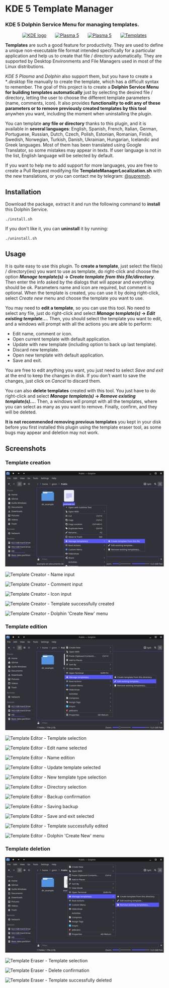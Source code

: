 # KDE 5 Template Manager

### KDE 5 Dolphin Service Menu for managing templates.

<p align="center">
    <a href="https://kde.org/"><img src="https://avatars.githubusercontent.com/u/14312869?s=200&v=4" alt="KDE logo" width="70" style="border-radius:10%"/></a>
    &nbsp;&nbsp;&nbsp;&nbsp;&nbsp;
    <a href="https://kde.org/es/plasma-desktop/"><img src="https://upload.wikimedia.org/wikipedia/commons/9/95/KDE_Plasma_5_banner.png" alt="Plasma 5" height="70" style="border-radius:10%"/></a>
    &nbsp;&nbsp;&nbsp;&nbsp;&nbsp;
    <a href="https://apps.kde.org/es/dolphin/"><img src="https://apps.kde.org/app-icons/org.kde.dolphin.svg" alt="Plasma 5" height="80" style="border-radius:10%"/></a>
    &nbsp;&nbsp;&nbsp;&nbsp;&nbsp;
    <a href="https://github.com/gmm96/KDE-5-Template-Manager"><img src="TemplateManagerIcon.png" alt="Templates" height="70" style="border-radius:10%"/></a>
</p>

**Templates** are such a good feature for productivity. They are used to define a unique non-executable
file format intended specifically for a particular application and help us to create that file / directory
automatically. They are supported by Desktop Environments and File Managers used in most of the Linux
distributions.

*KDE 5 Plasma* and *Dolphin* also support them, but you have to create a **.desktop* file manually 
to create the template, which has a difficult syntax to remember. The goal of this project is to 
create a **Dolphin Service Menu for building templates automatically** just by selecting the
desired file / directory, letting the user to choose the different template parameters (name, comments, icon).
It also provides **functionality to edit any of these parameters or to remove previously created templates by this
tool** anywhen you want, including the moment when uninstalling the plugin.

You can template **any file or directory** thanks to this plugin, and it is available in **several languages**: 
English, Spanish, French, Italian, German, Portuguese, Russian, Dutch, Czech, Polish, Estonian, Romanian, Finish, 
Swedish, Norwegian, Turkish, Danish, Ukrainian, Hungarian, Icelandic and Greek languages. Most of them has been 
translated using Google Translator, so some mistakes may appear in texts. If user language is not in the list, 
English language will be selected by default. 

If you want to help me to add support for more languages, you are free to create a Pull Request modifying file 
**TemplateManagerLocalization.sh** with the new translations, or you can contact me by telegram: 
[@supremoh](https://t.me/supremoh).

## Installation

Download the package, extract it and run the following command to **install** this Dolphin Service. 

    ./install.sh

If you don't like it, you can **uninstall** it by running:

    ./uninstall.sh

## Usage

It is quite easy to use this plugin. To **create a template**, just select the file(s) / directory(ies) you want to 
use as template, do right-click and choose the option ***Manage template(s)* -> *Create template from this 
file/directory***. Then enter the info asked by the dialogs that will appear and everything should be ok. 
Parameters name and icon are required, but comment is optional. When the template is created, you can use 
it by doing right-click, select *Create new* menu and choose the template you want to use.

You may need to **edit a template**, so you can use this tool. No need to select any file, just do right-click and 
select ***Manage template(s)* -> *Edit existing template...***. Then, you should select the template you want to edit,
and a windows will prompt with all the actions you are able to perform:
- Edit name, comment or icon.
- Open current template with default application.
- Update with new template (including option to back up last template).
- Discard new template.
- Open new template with default application.
- Save and exit.

You are free to edit anything you want, you just need to select *Save and exit* at the end to keep the changes in disk. 
If you don't want to save the changes, just click on *Cancel* to discard them. 

You can also **delete templates** created with this tool. You just have to do right-click and select 
***Manage template(s)* -> *Remove existing template(s)...***. Then, a windows will prompt with all the 
templates, where you can select as many as you want to remove. Finally, confirm, and they will be deleted. 

**It is not recommended removing previous templates** you kept in your disk before you first installed this plugin 
using the template eraser tool, as some bugs may appear and deletion may not work.

## Screenshots

### Template creation
![Template Creator - Dolphin Service Menu](screenshots/create1.png "Template Creator - Dolphin Service Menu")

![Template Creator - Name input](screenshots/create2.png "Template Creator - Name input")

![Template Creator - Comment input](screenshots/create3.png "Template Creator - Comment input")

![Template Creator - Icon input](screenshots/create4.png "Template Creator - Icon input")

![Template Creator - Template successfully created](screenshots/create5.png "Template Creator - Template successfully created")

![Template Creator - Dolphin 'Create New' menu](screenshots/create6.png "Template Creator - Dolphin 'Create New' menu")

 ### Template edition
![Template Editor - Dolphin Service Menu](screenshots/edit1.png "Template Editor - Dolphin Service Menu")

![Template Editor - Template selection](screenshots/edit2.png "Template Editor - Template selection")

![Template Editor - Edit name selected](screenshots/edit3.png "Template Editor - Edit name selected")

![Template Editor - Name edition](screenshots/edit4.png "Template Editor - Name edition")

![Template Editor - Update template selected](screenshots/edit5.png "Template Editor - Update template selected")

![Template Editor - New template type selection](screenshots/edit6.png "Template Editor - New template type selection")

![Template Editor - Directory selection](screenshots/edit7.png "Template Editor - Directory selection")

![Template Editor - Backup confirmation](screenshots/edit8.png "Template Editor - Backup confirmation")

![Template Editor - Saving backup](screenshots/edit9.png "Template Editor - Saving backup")

![Template Editor - Save and exit selected](screenshots/edit10.png "Template Editor - Save and exit selected")

![Template Editor - Template successfully edited](screenshots/edit11.png "Template Editor - Template successfully edited")

![Template Editor - Dolphin 'Create New' menu](screenshots/edit12.png "Template Editor - Dolphin 'Create New' menu")

### Template deletion
![Template Eraser - Dolphin Service Menu](screenshots/remove1.png "Template Eraser - Dolphin Service Menu")

![Template Eraser - Template selection](screenshots/remove2.png "Template Eraser - Template selection")

![Template Eraser - Delete confirmation](screenshots/remove3.png "Template Eraser - Delete confirmation")

![Template Eraser - Template successfully deleted](screenshots/remove4.png "Template Eraser - Template successfully deleted")

